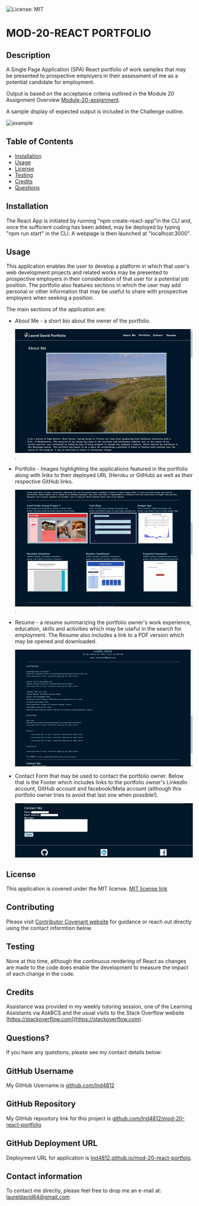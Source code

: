 
![License: MIT](https://img.shields.io/badge/License-MIT-yellow.svg)

# MOD-20-REACT PORTFOLIO  

## Description

A Single Page Application (SPA) React portfolio of work samples that may be presented to prospective employers in their assessment of me as a potential candidate for employment.

Output is based on the acceptance criteria outlined in the Module 20 Assignment Overview [Module-20-assignment](https://courses.bootcampspot.com/courses/1181/assignments/23390?module_item_id=466715).

A sample display of expected output is included in the Challenge outline.

![example](20-react-homework-demo-01.gif)

## Table of Contents

* [Installation](#installation)
* [Usage](#usage)
* [License](#license)
* [Testing](#testing)
* [Credits](#credits)
* [Questions](#questions)

## Installation

The React App is initiated by running "npm create-react-app"in the CLI and, once the sufficient coding has been added, may be deployed by typing "npm run start" in the CLI.  A webpage is then launched at "localhost:3000".

## Usage

This application enables the user to develop a platform in which that user's web development projects and related works may be presented to prospective employers in their consideration of that user for a potential job position.  The portfolio also features sections in which the user may add personal or other information that may be useful to share with prospective employers when seeking a position.

The main sections of the application are:

* About Me - a short bio about the owner of the portfolio.
  
  ![Screen shot of the About Me component page](src/assets/screenshots/header-aboutme.png).

* Portfolio - Images highlighting the applications featured in the portfolio along with links to their deployed URL (Heroku or GitHub) as well as their respective GitHub links.
  
  ![Screen shot of the Portfolio component page](src/assets/screenshots/portfolio.png).

* Resume - a resume summarizing the portfolio owner's work experience, education, skills and activities which may be useful in the search for employment.  The Resume also includes a link to a PDF version which may be opened and downloaded.

  ![Screen shot of the Resume component page](src/assets/screenshots/resume.png)  

* Contact Form that may be used to contact the portfolio owner.  Below that is the Footer which includes links to the portfolio owner's LinkedIn account, GitHub account and facebook/Meta account (although this portfolio owner tries to avoid that last one when possible!).
  
  ![Screen shot of Contact and Footer components](src/assets/screenshots/contactme-footer.png)

## License

This application is covered under the MIT license.  [MIT license link](https://choosealicense.com/licenses/mit/)

## Contributing

Please visit [Contributor Covenant website](https://contributor-covenant.org) for guidance or reach out directly using the contact informtion below.

## Testing

None at this time, although the continuous rendering of React as changes are made to the code does enable the development to measure the impact of each change in the code.

## Credits

Assistance was provided in my weekly tutoring session, one of the Learning Assistants via AskBCS and the usual visits to the Stack Overflow website [https://stackoverflow.com](https://stackoverflow.com).

## Questions?

If you have any questions, please see my contact details below:

## GitHub Username

My GitHub Username is [github.com/lnd4812](https://github.com/lnd4812)

## GitHub Repository

My GitHub repository link for this project is [github.com/lnd4812/mod-20-react-portfolio](https://github.com/lnd4812/mod-20-react-portfolio)

## GitHub Deployment URL

Deployment URL for application is [lnd4812.github.io/mod-20-react-portfoio](https://lnd4812.github.io/mod-20-react-portfolio/).

## Contact information

To contact me directly, please feel free to drop me an e-mail at: <a hef="mailto:laureldavid64@gmail.com">laureldavid64@gmail.com</a>
